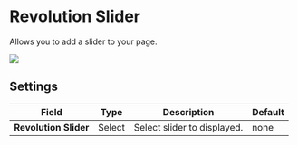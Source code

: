 # Revolution Slider

Allows you to add a slider to your page.

![](http://transvelo.github.io/docs/techmarket/images/slider-setting.png)

## Settings

| Field | Type | Description | Default
| -- | -- | -- | -- |
| **Revolution Slider** | Select | Select slider to displayed. | none


